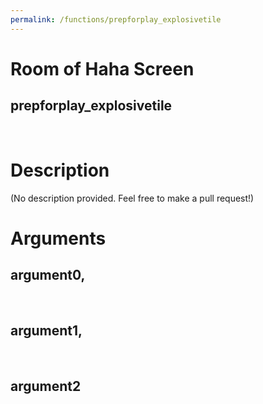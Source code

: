```yaml
---
permalink: /functions/prepforplay_explosivetile
---
```

# Room of Haha Screen  
## prepforplay_explosivetile  
&nbsp;  
# Description  
(No description provided. Feel free to make a pull request!) 
&nbsp;  
# Arguments
## argument0, 

&nbsp;  
## argument1, 

&nbsp;  
## argument2

&nbsp;  


